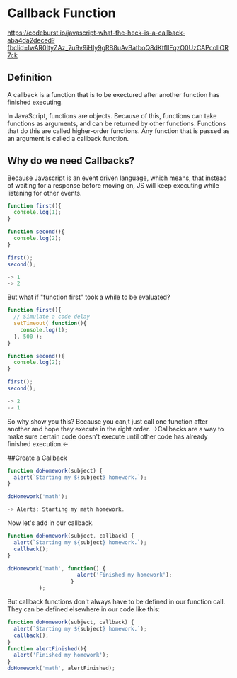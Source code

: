 # Callback Function

https://codeburst.io/javascript-what-the-heck-is-a-callback-aba4da2deced?fbclid=IwAR0ItyZAz_7u9v9iHIy9gRB8uAvBatboQ8dKtfIIFqzO0UzCAPcolIOR7ck

## Definition
A callback is a function that is to be exectured after another function has finished executing.

In JavaScript, functions are objects. Because of this, functions can take functions as arguments, and can be returned by other functions. Functions that do this are called higher-order functions. Any function that is passed as an argument is called a callback function.

## Why do we need Callbacks?
Because Javascript is an event driven language, which means, that instead of waiting for a response before moving on, JS will keep executing while listening for other events.

```javascript
function first(){
  console.log(1);
}

function second(){
  console.log(2);
}

first();
second();

-> 1
-> 2
```

But what if "function first" took a while to be evaluated?

```javascript
function first(){
  // Simulate a code delay
  setTimeout( function(){
    console.log(1);
  }, 500 );
}

function second(){
  console.log(2);
}

first();
second();

-> 2
-> 1
```

So why show you this? Because you can;t just call one function after another and hope they execute in the right order.
->Callbacks are a way to make sure certain code doesn't execute until other code has already finished execution.<-

##Create a Callback

```javascript
function doHomework(subject) {
  alert(`Starting my ${subject} homework.`);
}

doHomework('math');

-> Alerts: Starting my math homework.
```

Now let's add in our callback.

```javascript
function doHomework(subject, callback) {
  alert(`Starting my ${subject} homework.`);
  callback();
}

doHomework('math', function() {
                      alert('Finished my homework');
                    }
          );
```

But callback functions don't always have to be defined in our function call.
They can be defined elsewhere in our code like this:

```javascript
function doHomework(subject, callback) {
  alert(`Starting my ${subject} homework.`);
  callback();
}
function alertFinished(){
  alert('Finished my homework');
}
doHomework('math', alertFinished);
```













